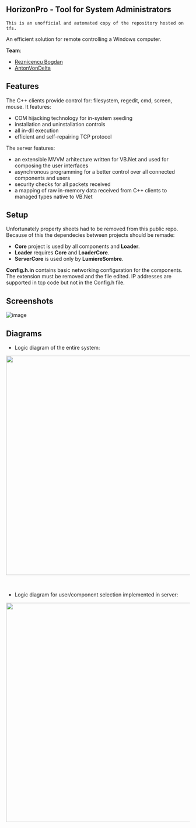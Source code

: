 HorizonPro - Tool for System Administrators
-------------------

`This is an unofficial and automated copy of the repository hosted on tfs.`

An efficient solution for remote controlling a Windows computer. 

**Team**:
  - [Reznicencu Bogdan](https://github.com/orgs/Aeindus/people/ReznicencuBogdan)
  - [AntonVonDelta](https://github.com/orgs/Aeindus/people/AntonVonDelta)

Features
---------------------

The C++ clients provide control for: filesystem, regedit, cmd, screen, mouse.
It features:
  - COM hijacking technology for in-system seeding
  - installation and uninstallation controls
  - all in-dll execution
  - efficient and self-repairing TCP protocol

The server features:
  - an extensible MVVM arhitecture written for VB.Net and used for composing the user interfaces
  - asynchronous programming for a better control over all connected components and users
  - security checks for all packets received
  - a mapping of raw in-memory data received from C++ clients to managed types native to VB.Net
  
  
Setup
----------------

Unfortunately property sheets had to be removed from this public repo. Because of this the dependecies between projects should be remade: 
  - **Core** project is used by all components and **Loader**.
  - **Loader** requires **Core** and **LoaderCore**.
  - **ServerCore** is used only by **LumiereSombre**.
  
**Config.h.in** contains basic networking configuration for the components. The extension must be removed and the file edited. IP addresses are supported in tcp code but not in the Config.h file.

Screenshots
----------------

![image](https://user-images.githubusercontent.com/25268629/188138177-4bb447c4-6f1a-44a4-b77e-006a7c85f6d0.png)


Diagrams
----------------
  
- Logic diagram of the entire system:
  
<p align="center">
  <img src="https://user-images.githubusercontent.com/25268629/188135965-f5794021-8445-491c-8748-0633e70d9a49.png" width="600">
</p>

<br>

- Logic diagram for user/component selection implemented in server:

<p align="center">
  <img src="https://user-images.githubusercontent.com/25268629/188223862-f7fd0afd-6ba4-4830-84f9-c28864df0229.png" width="600">
</p>
